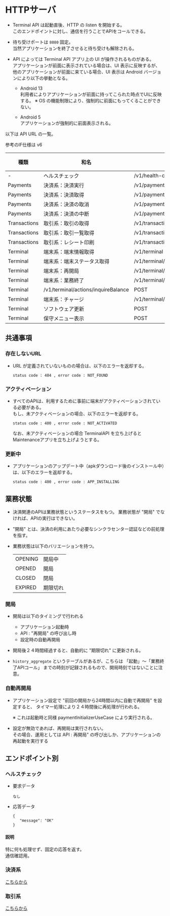 # HTTPサーバ

- Terminal API は起動直後、HTTP の listen を開始する。  
  このエンドポイントに対し、通信を行うことでAPIをコールできる。  
- 待ち受けポートは `8080` 固定。  
  当然アプリケーションを終了させると待ち受けも解除される。  
- API によっては Terminal API アプリ上の UI が操作されるものがある。  
  アプリケーションが前面に表示されている場合は、UI 表示に反映するが、  
  他のアプリケーションが前面に来ている場合、UI 表示は Android バージョンにより以下の挙動となる。

  - Android 13    
    利用者によりアプリケーションが前面に持ってこられた時点でUIに反映する。
    ※ OS の機能制限により、強制的に前面にもってくることができない。

  - Android 5  
    アプリケーションが強制的に前面表示される。

  


以下は API URL の一覧。

参考のIF仕様は v6

| 種類 | 和名 | URL | Method | 概要 | 
|---|---|---|---|---|
| - | ヘルスチェック | /v1/health-check | - | | 
| Payments | 決済系：決済実行 | /v1/payments | POST | |
| Payments | 決済系：決済取得 | /v1/payments/{id} | GET | |
| Payments | 決済系：決済の取消 | /v1/payments/{id}/cancel | POST | |
| Payments | 決済系：決済の中断 | /v1/payments/{id}/stop | POST | |
| Transactions | 取引系：取引の取得 | /v1/transactions/{id} | GET | |
| Transactions | 取引系：取引一覧取得 | /v1/transactions | GET | |
| Transactions | 取引系：レシート印刷 | /v1/transactions/{id}/receipt | POST | |
| Terminal | 端末系：端末情報取得 | /v1/terminal | GET |  | 　　
| Terminal | 端末系：端末ステータス取得 | /v1/terminal/status | GET |  | 
| Terminal | 端末系：再開局 | /v1/terminal/actions/reopen | POST |  | 
| Terminal | 端末系：業務終了 | /v1/terminal/actions/shutdown | POST | |
| Terminal | /v1/terminal/actions/inquireBalance | POST | 残高照会 | 
| Terminal | 端末系：チャージ | /v1/terminal/actions/charge | POST |  |
| Terminal | ソフトウェア更新 | POST | /v1/terminal/actions/softUpdate | |
| Terminal | 保守メニュー表示 | POST | /v1/terminal/actions/showMaintenance | |


## 共通事項

### 存在しないURL
- URL が定義されていないものの場合は、以下のエラーを返却する。

  `status code : 404 , error code : NOT_FOUND`

### アクティベーション
- すべてのAPIは、利用するために事前に端末がアクティベーションされている必要がある。  
  もし、未アクティベーションの場合、以下のエラーを返却する。

  `status code : 400 , error code : NOT_ACTIVATED`

  なお、未アクティベーションの場合 TerminalAPI を立ち上げると Maintenanceアプリを立ち上げようとする。

### 更新中
- アプリケーションのアップデート中（apkダウンロード後のインストール中）は、以下のエラーを返却する。

  `status code : 400 , error code : APP_INSTALLING`


## 業務状態
- 決済関連のAPIは業務状態というステータスをもつ。
  業務状態が "開局" でなければ、APIの実行はできない。

- "開局" とは、決済の利用にあたり必要なシンクラセンター認証などの前処理を指す。

- 業務状態は以下のバリエーションを持つ。  

  |||
  |---|---|
  | OPENING | 開局中 |
  | OPENED | 開局 |
  | CLOSED | 閉局 | 
  | EXPIRED | 期限切れ | 


### 開局

- 開局は以下のタイミングで行われる  
  - アプリケーション起動時
  - API : "再開局" の呼び出し時
  - 設定時の自動再開局

- 開局後２４時間経過すると、自動的に "期限切れ" に更新される。

- `history_aggregate` というテーブルがあるが、こちらは 「起動」～「業務終了APIコール」 までの時刻が記録されるもので、開局時刻ではないことに注意。


### 自動再開局
- アプリケーション設定で "前回の開局から24時間以内に自動で再開局" を設定すると、
  タイマー処理により２４時間後に再処理が行われる。

  ※ これは起動時と同様 paymentInitializerUseCase により実行される。

- 設定が無効であれば、再開局は実行されない。  
  その場合、運用としては API : 再開局" の呼び出しか、アプリケーションの再起動を実行する
   
## エンドポイント別

### ヘルスチェック

- 要求データ
  ```  
  なし
  ```
- 応答データ
  ```
  {
     "message": "OK"
  }
  ```

#### 説明

特に何も処理せず、固定の応答を返す。  
通信確認用。


### 決済系

[こちらから](./terminal-api-1-1-http-payment.md)

### 取引系

[こちらから](./terminal-api-1-2-http-transaction.md)
